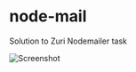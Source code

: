 # node-mail

Solution to Zuri Nodemailer task

<Image src="https://github.com/EtorojahOkon/node-mail/blob/master/woohoo.PNG" alt="Screenshot"/>

